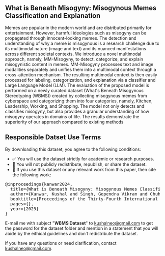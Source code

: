 <!-- Add this above or below the download link in thanks.html -->

<h2>What is Beneath Misogyny: Misogynous Memes Classification and Explanation</h2>
<p>Memes are popular in the modern world and are distributed primarily for entertainment. However, harmful ideologies such as misogyny can be propagated through innocent-looking memes. The detection and understanding of why a meme is misogynous is a research challenge due to its multimodal nature (image and text) and its nuanced manifestations across different societal contexts. We introduce a novel multimodal approach, namely, MM-Misogyny, to detect, categorize, and explain misogynistic content in memes. MM-Misogyny processes text and image modalities separately and unifies them into a multimodal context through a cross-attention mechanism. The resulting multimodal context is then easily processed for labeling, categorization, and explanation via a classifier and Large Language Model (LLM). The evaluation of the proposed model is performed on a newly curated dataset (What's Beneath Misogynous Stereotyping (WBMS)) created by collecting misogynous memes from cyberspace and categorizing them into four categories, namely, Kitchen, Leadership, Working, and Shopping. The model not only detects and classifies misogyny, but also provides a granular understanding of how misogyny operates in domains of life. The results demonstrate the superiority of our approach compared to existing methods</p>

<h2>Responsible Datset Use Terms</h2>
<p>By downloading this dataset, you agree to the following conditions:</p>
<ul>
  <li>✅ You will use the dataset strictly for academic or research purposes.</li>
  <li>🚫 You will not publicly redistribute, republish, or share the dataset.</li>
  <li>📖 If you use this dataset or any relevant work from this paper, then cite the following work:</li>
</ul>

<pre>
@inproceedings{kanwar2024,
  title={What is Beneath Misogyny: Misogynous Memes Classification and Explanation},
  author={Kanwar, Kushal and Singh, Gopendra Vikram and Chuhan, Dushyant and Ekbal, Asif},
  booktitle={Proceedings of the Thirty-Fourth International Joint Conference on Artificial Intelligence},
  pages={},
  year={2025}
}
</pre>

<p> E-mail me with subject "<B>WBMS Dataset</B>" to <a href="mailto:your@email.com">kushalneo@gmail.com</a> to get the password for the dataset folder and mention in a statement that you will abide by the eithical guidelines and don't redistribute the dataset.</p>

<p>If you have any questions or need clarification, contact <a href="mailto:your@email.com">kushalneo@gmail.com</a>.</p>

